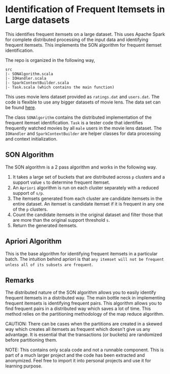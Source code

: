 # Identification of Frequent Itemsets in Large datasets

This identifies frequent itemsets on a large dataset. This uses Apache Spark for complete distributed processing of the input data and identifying frequent itemsets. This implements the SON algorithm for frequent itemset identification.

The repo is organized in the following way,

```
src
|- SONAlgorithm.scala
|- IOHandler.scala
|- SparkContextBuilder.scala
|- Task.scala (which contains the main function)
```

This uses movie lens dataset provided as `ratings.dat` and `users.dat`. The code is flexible to use any bigger datasets of movie lens. The data set can be found [here](https://grouplens.org/datasets/movielens/).

The class `SONAlgorithm` contains the distributed implementation of the frequent itemset identification. `Task` is a tester code that identifies frequently watched movies by all `male` users in the movie lens dataset. The `IOHandler` and `SparkContextBuilder` are helper classes for data processing and context initialization.

## SON Algorithm
The SON algorithm is a 2 pass algorithm and works in the following way.
1. It takes a large set of buckets that are distributed across `p` clusters and a support value `s` to determine frequent itemset.
1. An `Apriori` algorithm is run on each cluster separately with a reduced support of `s/p`.
1. The itemsets generated from each cluster are candidate itemsets in the entire dataset. An itemset is candidate itemset if it is frequent in any one of the `p` clusters.
1. Count the candidate itemsets in the original dataset and filter those that are more than the original support threshold `s`.
1. Return the generated itemsets.

## Apriori Algorithm
This is the base algorithm for identifying frequent itemsets in a particular batch. The intuition behind apriori is that `any itemset will not be frequent unless all of its subsets are frequent`.

## Remarks
The distributed nature of the SON algorithm allows you to easily identify frequent itemsets in a distributed way. The main bottle neck in implementing frequent itemsets is identifying frequent pairs. This algorithm allows you to find frequent pairs in a distributed way which saves a lot of time. This method relies on the partitioning methodology of the map reduce algorithm.

CAUTION: There can be cases when the partitions are created in a skewed way which creates all itemsets as frequent which doesn't give us any advantage. It is essential that the transactions (or buckets) are randomized before partitioning them.

NOTE: This contains only scala code and not a runnable component. This is part of a much larger project and the code has been extracted and anonymized. Feel free to import it into personal projects and use it for learning purpose.
